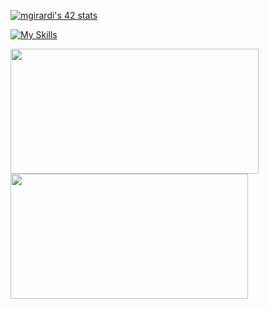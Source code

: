 

[![mgirardi's 42 stats](https://badge42.vercel.app/api/v2/clj2yuhrg000608l0cttahnw4/stats?cursusId=21&coalitionId=284)](https://github.com/JaeSeoKim/badge42)


[![My Skills](https://skillicons.dev/icons?i=linux,bash,c,cpp,docker,git,js,github,nestjs,postgres,py,django,wordpress,vscode,vim,ts,vue,ps,ai,css,arduino)](https://skillicons.dev)

<table>
    <tr>
        <a href="https://github.com/mik989">
            <img src="https://awesome-github-stats.azurewebsites.net/user-stats/mik989?cardType=level&theme=tokyonight" width="397" height="200">
        </a> 
        <a href="https://github.com/mik989?tab=repositories">
            <img src="https://github-readme-stats.vercel.app/api/top-langs/?username=mik989&hide=swift,roff,perl&layout=compact&theme=tokyonight" width="380" height="200">
        </a>
    </tr>
</table>
